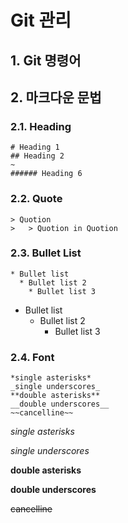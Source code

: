 # Git 관리

## 1. Git 명령어

## 2. 마크다운 문법
### 2.1. Heading
```
# Heading 1
## Heading 2
~
###### Heading 6
```
### 2.2. Quote
```
> Quotion
>	> Quotion in Quotion
```
### 2.3. Bullet List
```
* Bullet list
  * Bullet list 2
    * Bullet list 3
```
* Bullet list
  * Bullet list 2
    * Bullet list 3
### 2.4. Font
```
*single asterisks*
_single underscores_
**double asterisks**
__double underscores__
~~cancelline~~
```
*single asterisks*

_single underscores_

**double asterisks**

__double underscores__

~~cancelline~~
